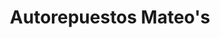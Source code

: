 ---
title: "Autorepuestos Mateo's"
url: /siguatepeque/autorepuestos-mateos/
shop: piezas de automóviles
---
